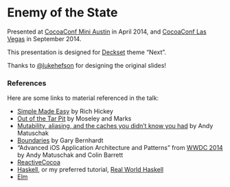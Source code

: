 # Enemy of the State

Presented at [CocoaConf Mini Austin](http://cocoaconf.com/austin-2014/sessions/enemy-of-state) in April 2014, and [CocoaConf Las Vegas](http://cocoaconf.com/lasvegas-2014/sessions/enemy-of-state) in September 2014.

This presentation is designed for [Deckset](http://decksetapp.com/) theme “Next”.

Thanks to [@lukehefson](https://github.com/lukehefson) for designing the original slides!

### References

Here are some links to material referenced in the talk:

 * [Simple Made Easy](http://www.infoq.com/presentations/Simple-Made-Easy) by Rich Hickey
 * [Out of the Tar Pit](http://shaffner.us/cs/papers/tarpit.pdf) by Moseley and Marks
 * [Mutability, aliasing, and the caches you didn’t know you had](https://garbagecollective.quora.com/Mutability-aliasing-and-the-caches-you-didnt-know-you-had) by Andy Matuschak
 * [Boundaries](https://www.destroyallsoftware.com/talks/boundaries) by Gary Bernhardt
 * “Advanced iOS Application Architecture and Patterns” from [WWDC 2014](https://developer.apple.com/videos/wwdc/2014/) by Andy Matuschak and Colin Barrett
 * [ReactiveCocoa](https://github.com/ReactiveCocoa/ReactiveCocoa)
 * [Haskell](http://www.haskell.org), or my preferred tutorial, [Real World Haskell](http://book.realworldhaskell.org/)
 * [Elm](http://elm-lang.org)

